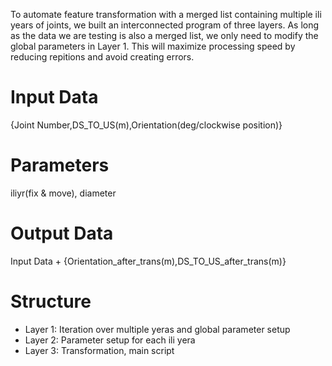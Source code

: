 To automate feature transformation with a merged list containing multiple ili years of joints, we built an interconnected program of three layers. As long as the data we are testing is also a merged list, we only need to modify the global parameters in Layer 1. This will maximize processing speed by reducing repitions and avoid creating errors. 

# Input Data
{Joint Number,DS_TO_US(m),Orientation(deg/clockwise position)}

# Parameters
iliyr(fix & move),  diameter

# Output Data
Input Data + {Orientation_after_trans(m),DS_TO_US_after_trans(m)}

# Structure

- Layer 1: Iteration over multiple yeras and global parameter setup
- Layer 2: Parameter setup for each ili yera
- Layer 3: Transformation, main script
